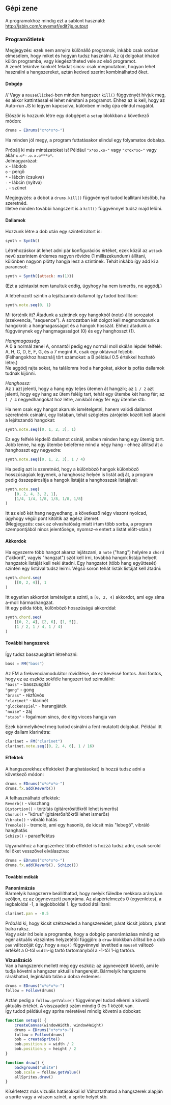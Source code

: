 ## Gépi zene

A programokhoz mindig ezt a sablont használd: http://jsbin.com/ceyemaf/edit?js,output  

### Programötletek

Megjegyzés: ezek nem annyira különálló programok, inkább csak sorban elmesélem, hogy miket és hogyan tudsz használni. Az új dolgokat írhatod külön programba, vagy kiegészítheted vele az első programot.  
A zenét tekintve konkrét feladat sincs: csak megmutatom, hogyan lehet használni a hangszereket, aztán kedved szerint kombinálhatod őket.    

#### Dobgép
// Vagy a `mouseClicked`-ben minden hangszer `kill()` függvényét hívjuk meg, és akkor kattintással el lehet némítani a programot. Ehhez az is kell, hogy az Auto-run JS ki legyen kapcsolva, különben mindig újra elindul magától.  

Először is hozzunk létre egy dobgépet a `setup` blokkban a következő módon:  
```javascript
drums = EDrums("x*o*x*o-")
```
Ha minden jól megy, a program futtatásakor elindul egy folyamatos dobalap.  

Próbálj ki más mintázatokat is! Például `"x*ox.xo-"` vagy `"x*ox*xo-"` vagy akár `x.o*-.o.x.o***o*`.  
Jelmagyarázat:  
`x` - lábdob  
`o` - pergő  
`*` - lábcin (csukva)  
`-` - lábcin (nyitva)  
`.` - szünet  

Megjegyzés: a dobot a `drums.kill()` függvénnyel tudod leállítani később, ha szeretnéd.  
Illetve minden további hangszert is a `kill()` függvénnyel tudsz majd lelőni.  

#### Dallamok

Hozzunk létre a dob után egy szintetizátort is:  
```javascript
synth = Synth()
```
Létrehozáskor át lehet adni pár konfigurációs értéket, ezek közül az `attack` nevű szerintem érdemes nagyon rövidre (1 milliszekundum) állítani, különben nagyon plötty hangja lesz a szintinek. Tehát inkább így add ki a parancsot:  
```javascript
synth = Synth({attack: ms(1)})
```  
(Ezt a szintaxist nem tanultuk eddig, úgyhogy ha nem ismerős, ne aggódj.)  

A létrehozott szintin a lejátszandó dallamot így tudod beállítani:  
```javascript
synth.note.seq(0, 1)
```
Mi történik itt? Átadunk a szintinek egy hangokból (note) álló sorozatot (szekvencia, "sequence"). A sorozatban két dolgot kell megmondanunk a hangokról: a hangmagasságot és a hangok hosszát. Ehhez átadunk a függvénynek egy hangmagasságot (0) és egy hanghosszt (1).  

_Hangmagasság:_  
A 0 a normál zenei A, onnantól pedig egy normál moll skálán lépdel felfelé: A, H, C, D, E, F, G, és a 7 megint A, csak egy oktávval feljebb.  
(Félhangokhoz használj tört számokat: a B például 0.5 értékkel hozható létre.)  
Ne aggódj rajta sokat, ha találomra írod a hangokat, akkor is pofás dallamok tudnak kijönni.  

_Hanghossz:_  
Az `1` azt jelenti, hogy a hang egy teljes ütemen át hangzik; az `1 / 2` azt jelenti, hogy egy hang az ütem feléig tart, tehát egy ütembe két hang fér;  az `1 / 4` negyedhangokat hoz létre, amikből négy fér egy ütembe stb.  

Ha nem csak egy hangot akarunk ismételgetni, hanem valódi dallamot szeretnénk csinálni, egy listában, tehát szögletes zárójelek között kell átadni a lejátszandó hangokat:    
```javascript
synth.note.seq([0, 1, 2, 3], 1)
```
Ez egy felfelé lépdelő dallamot csinál, amiben minden hang egy ütemig tart. Jobb lenne, ha egy ütembe beleférne mind a négy hang - ehhez állítsd át a hanghosszt egy negyedre:  
```javascript
synth.note.seq([0, 1, 2, 3], 1 / 4)
```

Ha pedig azt is szeretnéd, hogy a különböző hangok különböző hosszúságúak legyenek, a hanghossz helyén is listát adj át, a program pedig összepárosítja a hangok listáját a hanghosszak listájával:  
```javascript
synth.note.seq(
    [0, 2, 4, 3, 2, 1],
    [1/4, 1/4, 1/8, 1/8, 1/8, 1/8]
)
```
Itt az első két hang negyedhang, a következő négy viszont nyolcad, úgyhogy végül pont kitöltik az egész ütemet.  
(Megjegyzés: csak az olvashatóság miatt írtam több sorba, a program szempontjából nincs jelentősége, nyomsz-e entert a listát előtt-után.)  

#### Akkordok

Ha egyszerre több hangot akarsz lejátszani, a `note` ("hang") helyére a `chord` ("akkord", vagyis "hangzat") szót kell írni, továbbá hangok listája helyett hangzatok listáját kell neki átadni. Egy hangzatot (több hang együttesét) szintén egy listával tudsz leírni. Végső soron tehát listák listáját kell átadni:  
```javascript
synth.chord.seq(
    [[0, 2, 4]], 1
)
```
Itt egyetlen akkordot ismételget a szinti, a `[0, 2, 4]` akkordot, ami egy sima a-moll hármashangzat.  
Itt egy példa több, különböző hosszúságú akkorddal:  
```javascript
synth.chord.seq(
    [[0, 2, 4], [2, 6], [1, 5]],
    [1 / 2, 1 / 4, 1 / 4]
)
```

#### További hangszerek

Így tudsz basszusgitárt létrehozni:  
```javascript
bass = FM("bass")
```

Az FM a frekvenciamodulátor rövidítése, de ez kevéssé fontos. Ami fontos, hogy ez az eszköz sokféle hangszert tud szimulálni:  
`"bass"` - basszusgitár  
`"gong"` - gong  
`"brass"` - rézfúvós  
`"clarinet"` - klarinét  
`"glockenspiel"` - harangjáték  
`"noise"` - zaj  
`"stabs"` -  fogalmam sincs, de elég vicces hangja van  

Ezek bármelyikével meg tudod csinálni a fent mutatott dolgokat. Például itt egy dallam klarinétra:  
```javascript
clarinet = FM("clarinet")
clarinet.note.seq([0, 2, 4, 6], 1 / 16)
```

#### Effektek

A hangszerekhez effekteket (hanghatásokat) is hozzá tudsz adni a következő módon:  
```javascript
drums = EDrums("x*o*x*o-")
drums.fx.add(Reverb())
``` 
A felhasználható effektek:  
`Reverb()` - visszhang  
`Distortion()` - torzítás (gitárerősítőkről lehet ismerős)  
`Chorus()` - "kórus" (gitárerősítőkről lehet ismerős)  
`Vibrato()` - vibráló hatás  
`Tremolo()` - tremoló, ami egy hasonló, de kicsit más "lebegő", vibráló hanghatás  
`Schizo()` - paraeffektus  

Ugyanahhoz a hangszerhez több effektet is hozzá tudsz adni, csak sorold fel őket vesszővel elválasztva:  
```javascript
drums = EDrums("x*o*x*o-")
drums.fx.add(Reverb(), Schizo())
```

#### További mókák

__Panorámázás__  
Bármelyik hangszerre beállíthatod, hogy melyik füledbe mekkora arányban szóljon, ez az úgynevezett panoráma. Az alapértelmezés 0 (egyenletes), a legbaloldal -1, a legjobboldal 1. Így tudod átállítani:  
```javascript
clarinet.pan = -0.5
```

Próbáld ki, hogy kicsit szétszeded a hangszereidet, párat kicsit jobbra, párat balra raksz.  
Vagy akár írd bele a programba, hogy a dobgép panorámázása mindig az egér aktuális vízszintes helyzetétől függjön: a `draw` blokkban állítsd be a dob `pan` változóját úgy, hogy a `map()` függvénnyel levetíted a `mouseX` változó értékét a 0-tól `width`-ig tartó tartományból a -1-től 1-ig tartóra.  

__Vizualizáció__  
Van a hangszerek mellett még egy eszköz: az úgynevezett követő, ami le tudja követni a hangszer aktuális hangerejét. Bármelyik hangszerre rárakhatod, leginkább talán a dobra érdemes:  
```javascript
drums = EDrums("x*o*x*o-")
follow = Follow(drums)
```
Aztán pedig a `follow.getValue()` függvénnyel tudod elkérni a követő aktuális értékét. A visszaadott szám mindig 0 és 1 között van.  
Így tudod például egy sprite méretével mindig követni a dobokat:  
```javascript
function setup() {
    createCanvas(windowWidth, windowHeight)
    drums = EDrums("x*o*x*o-")
    follow = Follow(drums)
    bob = createSprite()
    bob.position.x = width / 2
    bob.position.y = height / 2
}

function draw() {
    background("white")
    bob.scale = follow.getValue()
    allSprites.draw()
}
``` 

Kísérletezz más vizuális hatásokkal is! Változtathatod a hangszerek alapján a sprite vagy a vászon színét, a sprite helyét stb.  

